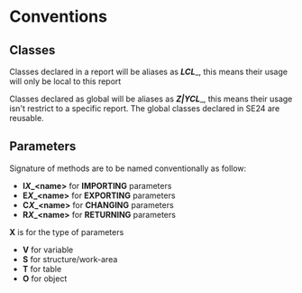 # Conventions

## Classes
Classes declared in a report will be aliases as ***LCL***_<name>, this means their usage will only be local to this report

Classes declared as global will be aliases as ***Z|YCL***_<name>, this means their usage isn't restrict to a specific report. 
The global classes declared in SE24 are reusable.

## Parameters
Signature of methods are to be named conventionally as follow:
- **I*X*_\<name>** for **IMPORTING** parameters
- **E*X*_\<name>** for **EXPORTING** parameters
- **C*X*_\<name>** for **CHANGING** parameters
- **R*X*_\<name>** for **RETURNING** parameters

**X** is for the type of parameters
- **V** for variable
- **S** for structure/work-area
- **T** for table
- **O** for object
